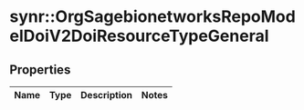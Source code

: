 # synr::OrgSagebionetworksRepoModelDoiV2DoiResourceTypeGeneral


## Properties
Name | Type | Description | Notes
------------ | ------------- | ------------- | -------------


